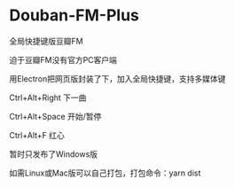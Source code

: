 # Douban-FM-Plus
全局快捷键版豆瓣FM

迫于豆瓣FM没有官方PC客户端

用Electron把网页版封装了下，加入全局快捷键，支持多媒体键

Ctrl+Alt+Right 下一曲

Ctrl+Alt+Space 开始/暂停

Ctrl+Alt+F 红心

暂时只发布了Windows版

如需Linux或Mac版可以自己打包，打包命令：yarn dist
